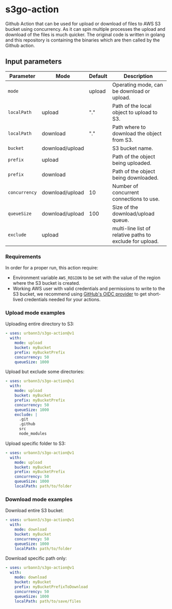 # s3go-action
Github Action that can be used for upload or download of files to AWS S3 bucket using concurrency. As it can spin multiple processes the upload and download of the files is much quicker. The original code is written in golang and this repository is containing the binaries which are then called by the Github action. 

## Input parameters

|   Parameter   |       Mode      | Default  |                        Description                     |
|---------------|-----------------|----------|--------------------------------------------------------|
|     `mode`    |                 |  upload  | Operating mode, can be download or upload.
|  `localPath`  |      upload     |    "."   | Path of the local object to upload to S3. 
|  `localPath`  |     download    |    "."   | Path where to download the object from S3.
|    `bucket`   | download/upload |          | S3 bucket name.
|    `prefix`   |      upload     |          | Path of the object being uploaded.
|    `prefix`   |     download    |          | Path of the object being downloaded. 
| `concurrency` | download/upload |    10    | Number of concurrent connections to use.
|  `queueSize`  | download/upload |    100   | Size of the download/upload queue.
|   `exclude`   |      upload     |          | multi-line list of relative paths to exclude for upload.

### Requirements

In order for a proper run, this action require: 
- Environment variable `AWS_REGION` to be set with the value of the region where the S3 bucket is created. 
- Working AWS user with valid credentials and permissions to write to the S3 bucket, we recommend using [GitHub's OIDC provider](https://docs.github.com/en/actions/deployment/security-hardening-your-deployments/configuring-openid-connect-in-amazon-web-services) to get short-lived credentials needed for your actions. 

### Upload mode examples

Uploading entire directory to S3:

```yaml
- uses: urbann3/s3go-action@v1
  with:
    mode: upload
    bucket: myBucket
    prefix: myBucketPrefix
    concurrency: 50
    queueSize: 1000
```

Upload but exclude some directories:

```yaml
- uses: urbann3/s3go-action@v1
  with:
    mode: upload
    bucket: myBucket
    prefix: myBucketPrefix
    concurrency: 50
    queueSize: 1000
    exclude: |
      .git
      .github
      src
      node_modules
```

Upload specific folder to S3:

```yaml
- uses: urbann3/s3go-action@v1
  with:
    mode: upload
    bucket: myBucket
    prefix: myBucketPrefix
    concurrency: 50
    queueSize: 1000
    localPath: path/to/folder
```

### Download mode examples

Download entire S3 bucket:

```yaml
- uses: urbann3/s3go-action@v1
  with:
    mode: download
    bucket: myBucket
    concurrency: 50
    queueSize: 1000
    localPath: path/to/folder
```

Download specific path only: 
```yaml
- uses: urbann3/s3go-action@v1
  with:
    mode: download
    bucket: myBucket
    prefix: myBucketPrefixToDownload
    concurrency: 50
    queueSize: 1000
    localPath: path/to/save/files
```

